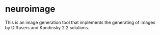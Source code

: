# neuroimage
This is an image generation tool that implements the generating of images by Diffusers and Kandinsky 2.2 solutions.
